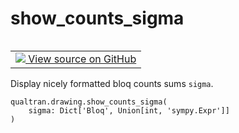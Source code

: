 # show_counts_sigma


<table class="tfo-notebook-buttons tfo-api nocontent" align="left">
<td>
  <a target="_blank" href="https://github.com/quantumlib/Qualtran/blob/main/qualtran/drawing/_show_funcs.py#L78-L80">
    <img src="https://www.tensorflow.org/images/GitHub-Mark-32px.png" />
    View source on GitHub
  </a>
</td>
</table>



Display nicely formatted bloq counts sums `sigma`.


<pre class="devsite-click-to-copy prettyprint lang-py tfo-signature-link">
<code>qualtran.drawing.show_counts_sigma(
    sigma: Dict['Bloq', Union[int, 'sympy.Expr']]
)
</code></pre>



<!-- Placeholder for "Used in" -->

